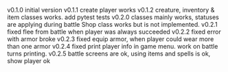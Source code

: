 v0.1.0 initial version
v0.1.1 create player works
v0.1.2 creature, inventory & item classes works.
add pytest tests
v0.2.0 classes mainly works, statuses are applying during battle
Shop class works but is not implemented.
v0.2.1 fixed flee from battle when player was always succeeded
v0.2.2 fixed error with armor broke
v0.2.3 fixed equip armor, when player could wear more than one armor
v0.2.4 fixed print player info in game menu. work on battle turns printing.
v0.2.5 battle screens are ok, using items and spells is ok, show player ok

